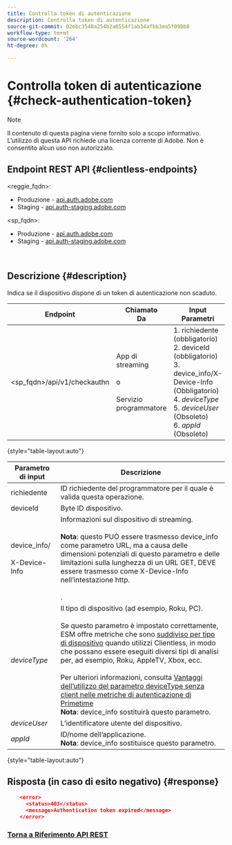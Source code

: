 ```yaml
---
title: Controlla token di autenticazione
description: Controlla token di autenticazione
source-git-commit: 02ebc3548a254b2a6554f1ab34afbb3ea5f09bb8
workflow-type: tm+mt
source-wordcount: '264'
ht-degree: 0%

---
```


# Controlla token di autenticazione {#check-authentication-token}

>[!NOTE]
>
>Il contenuto di questa pagina viene fornito solo a scopo informativo. L’utilizzo di questa API richiede una licenza corrente di Adobe. Non è consentito alcun uso non autorizzato.

## Endpoint REST API {#clientless-endpoints}

&lt;reggie_fqdn>:

* Produzione - [api.auth.adobe.com](http://api.auth.adobe.com/)
* Staging - [api.auth-staging.adobe.com](http://api.auth-staging.adobe.com/)

&lt;sp_fqdn>:

* Produzione - [api.auth.adobe.com](http://api.auth.adobe.com/)
* Staging - [api.auth-staging.adobe.com](http://api.auth-staging.adobe.com/)

</br>

## Descrizione {#description}

Indica se il dispositivo dispone di un token di autenticazione non scaduto.

| Endpoint | Chiamato  </br>Da | Input   </br>Parametri | HTTP  </br>Metodo | Risposta | HTTP  </br>Risposta |
| --- | --- | --- | --- | --- | --- |
| &lt;sp_fqdn>/api/v1/checkauthn | App di streaming</br></br>o</br></br>Servizio programmatore | 1. richiedente (obbligatorio)</br>2.  deviceId (obbligatorio)</br>3.  device_info/X-Device-Info (Obbligatorio)</br>4.  _deviceType_ </br>5.  _deviceUser_ (Obsoleto)</br>6.  _appId_ (Obsoleto) | GET | XML o JSON contenente i dettagli dell’errore in caso di esito negativo. | 200 - Operazione completata   </br>403 - Nessun successo |

{style="table-layout:auto"}


| Parametro di input | Descrizione |
| --- | --- |
| richiedente | ID richiedente del programmatore per il quale è valida questa operazione. |
| deviceId | Byte ID dispositivo. |
| device_info/</br></br>X-Device-Info | Informazioni sul dispositivo di streaming.</br></br>**Nota**: questo PUÒ essere trasmesso device_info come parametro URL, ma a causa delle dimensioni potenziali di questo parametro e delle limitazioni sulla lunghezza di un URL GET, DEVE essere trasmesso come X-Device-Info nell’intestazione http. </br></br><!--See the full details in [Passing Device and Connection Information](http://tve.helpdocsonline.com/passing-device-information)(/help/authentication/passing-client-information-device-connection-and-application.md)-->. |
| _deviceType_ | Il tipo di dispositivo (ad esempio, Roku, PC).</br></br>Se questo parametro è impostato correttamente, ESM offre metriche che sono [suddiviso per tipo di dispositivo](/help/authentication/entitlement-service-monitoring-overview.md#clientless_device_type) quando utilizzi Clientless, in modo che possano essere eseguiti diversi tipi di analisi per, ad esempio, Roku, AppleTV, Xbox, ecc.</br></br>Per ulteriori informazioni, consulta [Vantaggi dell’utilizzo del parametro deviceType senza client nelle metriche di autenticazione di Primetime ](/help/authentication/benefits-of-using-the-clientless-devicetype-parameter-in-pass-metrics.md)</br>**Nota**: device_info sostituirà questo parametro. |
| _deviceUser_ | L’identificatore utente del dispositivo. |
| _appId_ | ID/nome dell’applicazione.</br>**Nota**: device_info sostituisce questo parametro. |

{style="table-layout:auto"}


## Risposta (in caso di esito negativo) {#response}

```JSON
    <error>
      <status>403</status>
      <message>Authentication token expired</message>
    </error>
```

### [Torna a Riferimento API REST](/help/authentication/rest-api-reference.md)

